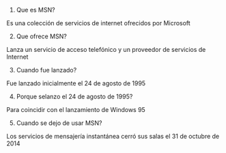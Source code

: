 1. Que es MSN?

Es una colección de servicios de internet ofrecidos por Microsoft

2. Que ofrece MSN?

Lanza un servicio de acceso telefónico y un proveedor de servicios de Internet

3. Cuando fue lanzado?

Fue lanzado inicialmente el 24 de agosto de 1995

4. Porque selanzo el 24 de agosto de 1995?

Para coincidir con el lanzamiento de Windows 95

5. Cuando se dejo de usar MSN?

Los servicios de mensajería instantánea cerró sus salas el 31 de octubre de 2014
